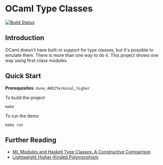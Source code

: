 # OCaml Type Classes

[![Build Status](https://travis-ci.org/hongchangwu/ocaml-type-classes.svg?branch=master)](https://travis-ci.org/hongchangwu/ocaml-type-classes)

## Introduction

OCaml doesn't have built-in support for type classes, but it's possible
to emulate them. There is more than one way to do it. This project
shows one way using first-class modules.

## Quick Start

**Prerequisites**: `dune`, `ANSITerminal`, `higher`

To build the project

```
make
```

To run the demo

```
make run
```

## Further Reading
- [ML Modules and Haskell Type Classes: A Constructive Comparison](http://www.cse.unsw.edu.au/~chak/papers/modules-classes.pdf)
- [Lightweight Higher-Kinded Polymorphism](https://ocamllabs.github.io/higher/lightweight-higher-kinded-polymorphism.pdf)

